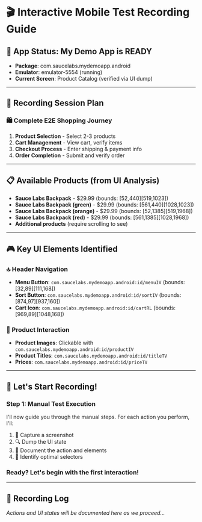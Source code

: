 # 🎬 Interactive Mobile Test Recording Guide

## 📱 App Status: My Demo App is READY
- **Package**: com.saucelabs.mydemoapp.android
- **Emulator**: emulator-5554 (running)
- **Current Screen**: Product Catalog (verified via UI dump)

---

## 🎯 Recording Session Plan

### 🛍️ Complete E2E Shopping Journey
1. **Product Selection** - Select 2-3 products
2. **Cart Management** - View cart, verify items
3. **Checkout Process** - Enter shipping & payment info
4. **Order Completion** - Submit and verify order

---

## 📋 Available Products (from UI Analysis)
- **Sauce Labs Backpack** - $29.99 (bounds: [52,440][519,1023])
- **Sauce Labs Backpack (green)** - $29.99 (bounds: [561,440][1028,1023])  
- **Sauce Labs Backpack (orange)** - $29.99 (bounds: [52,1385][519,1968])
- **Sauce Labs Backpack (red)** - $29.99 (bounds: [561,1385][1028,1968])
- **Additional products** (require scrolling to see)

---

## 🎮 Key UI Elements Identified

### 🔝 Header Navigation
- **Menu Button**: `com.saucelabs.mydemoapp.android:id/menuIV` (bounds: [32,89][111,168])
- **Sort Button**: `com.saucelabs.mydemoapp.android:id/sortIV` (bounds: [874,97][937,160])
- **Cart Icon**: `com.saucelabs.mydemoapp.android:id/cartRL` (bounds: [969,89][1048,168])

### 🛒 Product Interaction
- **Product Images**: Clickable with `com.saucelabs.mydemoapp.android:id/productIV`
- **Product Titles**: `com.saucelabs.mydemoapp.android:id/titleTV`
- **Prices**: `com.saucelabs.mydemoapp.android:id/priceTV`

---

## 🚀 Let's Start Recording!

### Step 1: Manual Test Execution
I'll now guide you through the manual steps. For each action you perform, I'll:
1. 📸 Capture a screenshot
2. 🔍 Dump the UI state  
3. 📝 Document the action and elements
4. 🎯 Identify optimal selectors

### Ready? Let's begin with the first interaction!

---

## 📝 Recording Log
*Actions and UI states will be documented here as we proceed...*
